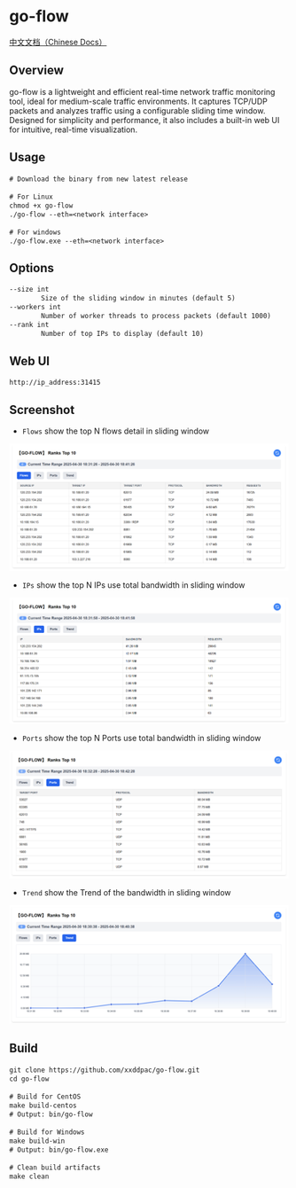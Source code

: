 # go-flow

[中文文档（Chinese Docs）](https://github.com/xxddpac/go-flow/blob/main/README_ZH.md)

## Overview

go-flow is a lightweight and efficient real-time network traffic monitoring tool, ideal for medium-scale traffic
environments. It captures TCP/UDP packets and analyzes traffic using a configurable sliding time window. Designed for
simplicity and performance, it also includes a built-in web UI for intuitive, real-time visualization.

## Usage

```
# Download the binary from new latest release

# For Linux
chmod +x go-flow
./go-flow --eth=<network interface>

# For windows
./go-flow.exe --eth=<network interface>
```

## Options

```
--size int
        Size of the sliding window in minutes (default 5)
--workers int
        Number of worker threads to process packets (default 1000)
--rank int
        Number of top IPs to display (default 10)
```

## Web UI

```
http://ip_address:31415
```

## Screenshot
- `Flows` show the top N flows detail in sliding window

![Flows Image](image/flows.png)

- `IPs` show the top N IPs use total bandwidth in sliding window

![IPs Image](image/ips.png)

- `Ports` show the top N Ports use total bandwidth in sliding window

![Ports Image](image/ports.png)

- `Trend` show the Trend of the bandwidth in sliding window

![Trend Image](image/trend.png)

## Build

```
git clone https://github.com/xxddpac/go-flow.git
cd go-flow

# Build for CentOS
make build-centos
# Output: bin/go-flow

# Build for Windows
make build-win
# Output: bin/go-flow.exe

# Clean build artifacts
make clean
```